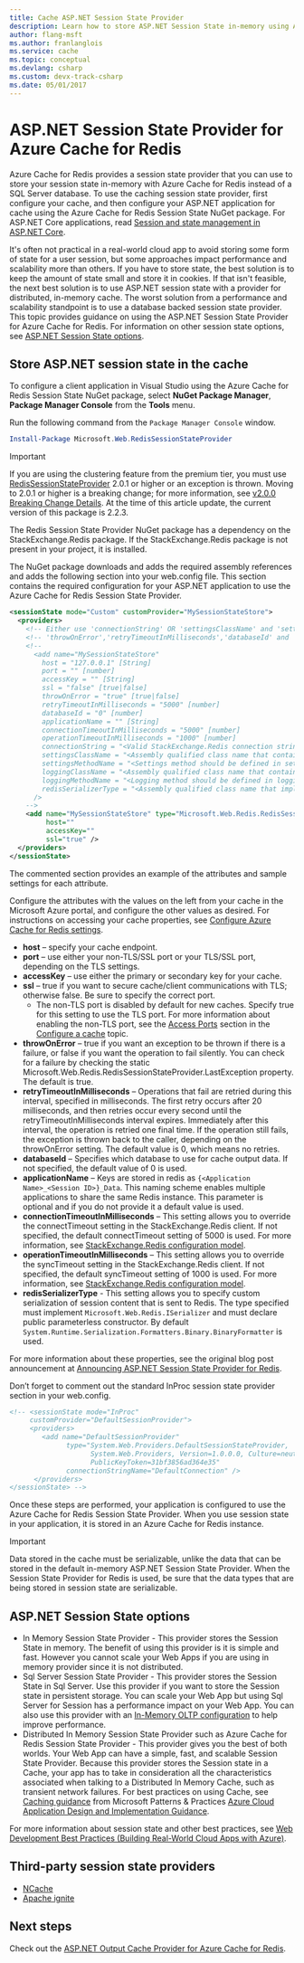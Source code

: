 ```yaml
---
title: Cache ASP.NET Session State Provider
description: Learn how to store ASP.NET Session State in-memory using Azure Cache for Redis. 
author: flang-msft
ms.author: franlanglois
ms.service: cache
ms.topic: conceptual
ms.devlang: csharp
ms.custom: devx-track-csharp
ms.date: 05/01/2017
---
```

# ASP.NET Session State Provider for Azure Cache for Redis

Azure Cache for Redis provides a session state provider that you can use to store your session state in-memory with Azure Cache for Redis instead of a SQL Server database. To use the caching session state provider, first configure your cache, and then configure your ASP.NET application for cache using the Azure Cache for Redis Session State NuGet package. For ASP.NET Core applications, read [Session and state management in ASP.NET Core](/aspnet/core/fundamentals/app-state).

It's often not practical in a real-world cloud app to avoid storing some form of state for a user session, but some approaches impact performance and scalability more than others. If you have to store state, the best solution is to keep the amount of state small and store it in cookies. If that isn't feasible, the next best solution is to use ASP.NET session state with a provider for distributed, in-memory cache. The worst solution from a performance and scalability standpoint is to use a database backed session state provider. This topic provides guidance on using the ASP.NET Session State Provider for Azure Cache for Redis. For information on other session state options, see [ASP.NET Session State options](#aspnet-session-state-options).

## Store ASP.NET session state in the cache

To configure a client application in Visual Studio using the Azure Cache for Redis Session State NuGet package, select **NuGet Package Manager**, **Package Manager Console** from the **Tools** menu.

Run the following command from the `Package Manager Console` window.

```powershell
Install-Package Microsoft.Web.RedisSessionStateProvider
```

> [!IMPORTANT]
> If you are using the clustering feature from the premium tier, you must use [RedisSessionStateProvider](https://www.nuget.org/packages/Microsoft.Web.RedisSessionStateProvider) 2.0.1 or higher or an exception is thrown. Moving to 2.0.1 or higher is a breaking change; for more information, see [v2.0.0 Breaking Change Details](https://github.com/Azure/aspnet-redis-providers/wiki/v2.0.0-Breaking-Change-Details). At the time of this article update, the current version of this package is 2.2.3.
>
>

The Redis Session State Provider NuGet package has a dependency on the StackExchange.Redis package. If the StackExchange.Redis package is not present in your project, it is installed.

The NuGet package downloads and adds the required assembly references and adds the following section into your web.config file. This section contains the required configuration for your ASP.NET application to use the Azure Cache for Redis Session State Provider.

```xml
<sessionState mode="Custom" customProvider="MySessionStateStore">
  <providers>
    <!-- Either use 'connectionString' OR 'settingsClassName' and 'settingsMethodName' OR use 'host','port','accessKey','ssl','connectionTimeoutInMilliseconds' and 'operationTimeoutInMilliseconds'. -->
    <!-- 'throwOnError','retryTimeoutInMilliseconds','databaseId' and 'applicationName' can be used with both options. -->
    <!--
      <add name="MySessionStateStore" 
        host = "127.0.0.1" [String]
        port = "" [number]
        accessKey = "" [String]
        ssl = "false" [true|false]
        throwOnError = "true" [true|false]
        retryTimeoutInMilliseconds = "5000" [number]
        databaseId = "0" [number]
        applicationName = "" [String]
        connectionTimeoutInMilliseconds = "5000" [number]
        operationTimeoutInMilliseconds = "1000" [number]
        connectionString = "<Valid StackExchange.Redis connection string>" [String]
        settingsClassName = "<Assembly qualified class name that contains settings method specified below. Which basically return 'connectionString' value>" [String]
        settingsMethodName = "<Settings method should be defined in settingsClass. It should be public, static, does not take any parameters and should have a return type of 'String', which is basically 'connectionString' value.>" [String]
        loggingClassName = "<Assembly qualified class name that contains logging method specified below>" [String]
        loggingMethodName = "<Logging method should be defined in loggingClass. It should be public, static, does not take any parameters and should have a return type of System.IO.TextWriter.>" [String]
        redisSerializerType = "<Assembly qualified class name that implements Microsoft.Web.Redis.ISerializer>" [String]
      />
    -->
    <add name="MySessionStateStore" type="Microsoft.Web.Redis.RedisSessionStateProvider"
         host=""
         accessKey=""
         ssl="true" />
  </providers>
</sessionState>
```

The commented section provides an example of the attributes and sample settings for each attribute.

Configure the attributes with the values on the left from your cache in the Microsoft Azure portal, and configure the other values as desired. For instructions on accessing your cache properties, see [Configure Azure Cache for Redis settings](cache-configure.md#configure-azure-cache-for-redis-settings).

* **host** – specify your cache endpoint.
* **port** – use either your non-TLS/SSL port or your TLS/SSL port, depending on the TLS settings.
* **accessKey** – use either the primary or secondary key for your cache.
* **ssl** – true if you want to secure cache/client communications with TLS; otherwise false. Be sure to specify the correct port.
  * The non-TLS port is disabled by default for new caches. Specify true for this setting to use the TLS port. For more information about enabling the non-TLS port, see the [Access Ports](cache-configure.md#access-ports) section in the [Configure a cache](cache-configure.md) topic.
* **throwOnError** – true if you want an exception to be thrown if there is a failure, or false if you want the operation to fail silently. You can check for a failure by checking the static Microsoft.Web.Redis.RedisSessionStateProvider.LastException property. The default is true.
* **retryTimeoutInMilliseconds** – Operations that fail are retried during this interval, specified in milliseconds. The first retry occurs after 20 milliseconds, and then retries occur every second until the retryTimeoutInMilliseconds interval expires. Immediately after this interval, the operation is retried one final time. If the operation still fails, the exception is thrown back to the caller, depending on the throwOnError setting. The default value is 0, which means no retries.
* **databaseId** – Specifies which database to use for cache output data. If not specified, the default value of 0 is used.
* **applicationName** – Keys are stored in redis as `{<Application Name>_<Session ID>}_Data`. This naming scheme enables multiple applications to share the same Redis instance. This parameter is optional and if you do not provide it a default value is used.
* **connectionTimeoutInMilliseconds** – This setting allows you to override the connectTimeout setting in the StackExchange.Redis client. If not specified, the default connectTimeout setting of 5000 is used. For more information, see [StackExchange.Redis configuration model](https://go.microsoft.com/fwlink/?LinkId=398705).
* **operationTimeoutInMilliseconds** – This setting allows you to override the syncTimeout setting in the StackExchange.Redis client. If not specified, the default syncTimeout setting of 1000 is used. For more information, see [StackExchange.Redis configuration model](https://go.microsoft.com/fwlink/?LinkId=398705).
* **redisSerializerType** - This setting allows you to specify custom serialization of session content that is sent to Redis. The type specified must implement `Microsoft.Web.Redis.ISerializer` and must declare public parameterless constructor. By default  `System.Runtime.Serialization.Formatters.Binary.BinaryFormatter` is used.

For more information about these properties, see the original blog post announcement at [Announcing ASP.NET Session State Provider for Redis](https://devblogs.microsoft.com/aspnet/announcing-asp-net-session-state-provider-for-redis-preview-release/).

Don’t forget to comment out the standard InProc session state provider section in your web.config.

```xml
<!-- <sessionState mode="InProc"
     customProvider="DefaultSessionProvider">
     <providers>
        <add name="DefaultSessionProvider"
              type="System.Web.Providers.DefaultSessionStateProvider,
                    System.Web.Providers, Version=1.0.0.0, Culture=neutral,
                    PublicKeyToken=31bf3856ad364e35"
              connectionStringName="DefaultConnection" />
      </providers>
</sessionState> -->
```

Once these steps are performed, your application is configured to use the Azure Cache for Redis Session State Provider. When you use session state in your application, it is stored in an Azure Cache for Redis instance.

> [!IMPORTANT]
> Data stored in the cache must be serializable, unlike the data that can be stored in the default in-memory ASP.NET Session State Provider. When the Session State Provider for Redis is used, be sure that the data types that are being stored in session state are serializable.
>
>

## ASP.NET Session State options

* In Memory Session State Provider - This provider stores the Session State in memory. The benefit of using this provider is it is simple and fast. However you cannot scale your Web Apps if you are using in memory provider since it is not distributed.
* Sql Server Session State Provider - This provider stores the Session State in Sql Server. Use this provider if you want to store the Session state in persistent storage. You can scale your Web App but using Sql Server for Session has a performance impact on your Web App. You can also use this provider with an [In-Memory OLTP configuration](/archive/blogs/sqlserverstorageengine/asp-net-session-state-with-sql-server-in-memory-oltp) to help improve performance.
* Distributed In Memory Session State Provider such as Azure Cache for Redis Session State Provider - This provider gives you the best of both worlds. Your Web App can have a simple, fast, and scalable Session State Provider. Because this provider stores the Session state in a Cache, your app has to take in consideration all the characteristics associated when talking to a Distributed In Memory Cache, such as transient network failures. For best practices on using Cache, see [Caching guidance](/azure/architecture/best-practices/caching) from Microsoft Patterns & Practices [Azure Cloud Application Design and Implementation Guidance](https://github.com/mspnp/azure-guidance).

For more information about session state and other best practices, see [Web Development Best Practices (Building Real-World Cloud Apps with Azure)](https://www.asp.net/aspnet/overview/developing-apps-with-windows-azure/building-real-world-cloud-apps-with-windows-azure/web-development-best-practices).

## Third-party session state providers

* [NCache](https://www.alachisoft.com/ncache/session-index.html)
* [Apache ignite](https://apacheignite-net.readme.io/docs/aspnet-session-state-caching)

## Next steps

Check out the [ASP.NET Output Cache Provider for Azure Cache for Redis](cache-aspnet-output-cache-provider.md).
